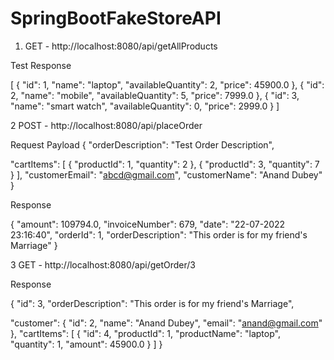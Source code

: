 # SpringBootFakeStoreAPI

1) GET - http://localhost:8080/api/getAllProducts

Test Response

[ { "id": 1, "name": "laptop", "availableQuantity": 2, "price": 45900.0 }, { "id": 2, "name": "mobile", "availableQuantity": 5, "price": 7999.0 }, { "id": 3, "name": "smart watch", "availableQuantity": 0, "price": 2999.0 } ]

2 POST - http://localhost:8080/api/placeOrder

Request Payload
{ "orderDescription": "Test Order Description",

 "cartItems": [
     {
         "productId": 1,
         "quantity": 2
     },
     {
         "productId": 3,
         "quantity": 7
     }
 ],
 "customerEmail": "abcd@gmail.com",
 "customerName": "Anand Dubey"
}

Response

{ "amount": 109794.0, "invoiceNumber": 679, "date": "22-07-2022 23:16:40", "orderId": 1, "orderDescription": "This order is for my friend's Marriage" }

3 GET - http://localhost:8080/api/getOrder/3

Response

{ "id": 3, "orderDescription": "This order is for my friend's Marriage",

  "customer": {
      "id": 2,
      "name": "Anand Dubey",
      "email": "anand@gmail.com"
  },
  "cartItems": [
      {
          "id": 4,
          "productId": 1,
          "productName": "laptop",
          "quantity": 1,
          "amount": 45900.0
      }
  ]
}
